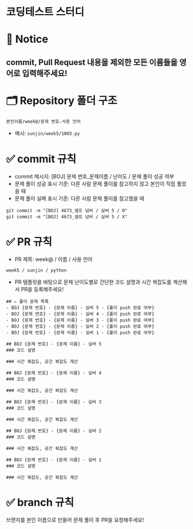 # 코딩테스트 스터디

# 📍 Notice

## commit, Pull Request 내용을 제외한 모든 이름들을 영어로 입력해주세요!

# 🗂️ Repository 폴더 구조

```
본인이름/week@/문제 번호.사용 언어
```

- 예시: `sunjin/week5/1003.py`

# ✅ commit 규칙

- commit 메시지: [BOJ] 문제 번호\_문제이름 / 난이도 / 문제 풀이 성공 여부
- 문제 풀이 성공 표시 기준: 다른 사람 문제 풀이를 참고하지 않고 본인이 직접 풀었을 때
- 문제 풀이 실패 표시 기준: 다른 사람 문제 풀이를 참고했을 때

```
git commit -m "[BOJ] 4673_셀프 넘버 / 실버 5 / O"
git commit -m "[BOJ] 4673_셀프 넘버 / 실버 5 / X"
```

# ✅ PR 규칙

- PR 제목: week@ / 이름 / 사용 언어

```
week5 / sunjin / python
```

- PR 템플릿을 바탕으로 문제 난이도별로 간단한 코드 설명과 시간 복잡도를 계산해서 PR을 등록해주세요!

```
## ✏️ 풀이 문제 목록
- BOJ {문제 번호} - {문제 이름} - 실버 5 - {풀이 push 완료 여부}
- BOJ {문제 번호} - {문제 이름} - 실버 4 - {풀이 push 완료 여부}
- BOJ {문제 번호} - {문제 이름} - 실버 3 - {풀이 push 완료 여부}
- BOJ {문제 번호} - {문제 이름} - 실버 2 - {풀이 push 완료 여부}
- BOJ {문제 번호} - {문제 이름} - 실버 1 - {풀이 push 완료 여부}

## BOJ {문제 번호} - {문제 이름} - 실버 5
### 코드 설명

### 시간 복잡도, 공간 복잡도 계산

## BOJ {문제 번호} - {문제 이름} - 실버 4
### 코드 설명

### 시간 복잡도, 공간 복잡도 계산

## BOJ {문제 번호} - {문제 이름} - 실버 3
### 코드 설명

### 시간 복잡도, 공간 복잡도 계산

## BOJ {문제 번호} - {문제 이름} - 실버 2
### 코드 설명

### 시간 복잡도, 공간 복잡도 계산

## BOJ {문제 번호} - {문제 이름} - 실버 1
### 코드 설명

### 시간 복잡도, 공간 복잡도 계산
```

# ✅ branch 규칙

브랜치를 본인 이름으로 만들어 문제 풀이 후 PR을 요청해주세요!
